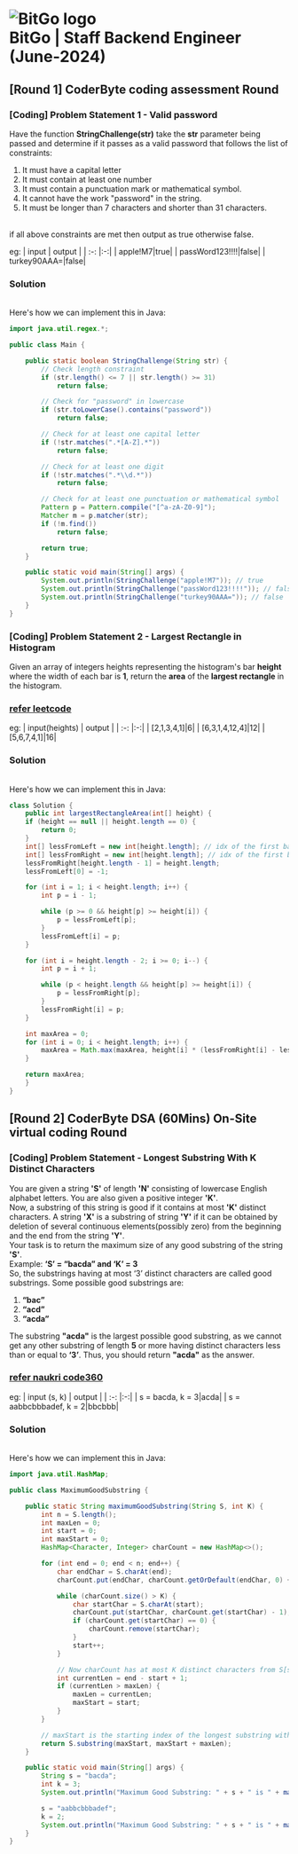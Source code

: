 # ![BitGo logo](https://logowik.com/content/uploads/images/bitgo4658.jpg) <br>BitGo | Staff Backend Engineer (June-2024)

## [Round 1] CoderByte coding assessment Round
### [Coding] Problem Statement 1 - Valid password

Have the function **StringChallenge(str)** take the **str** parameter being passed and determine if it passes as a valid password that follows the list of constraints:
<br>
1. It must have a capital letter
2. It must contain at least one number
3. It must contain a punctuation mark or mathematical symbol.
4. It cannot have the work "password" in the string.
5. It must be longer than 7 characters and shorter than 31 characters.
<br>
if all above constraints are met then output as true otherwise false.

eg:
| input |   output    |
| :-:   |:-:|
| apple!M7|true|
| passWord123!!!!|false|
| turkey90AAA=|false|

### Solution
<br>Here's how we can implement this in Java:

```java
import java.util.regex.*;

public class Main {

    public static boolean StringChallenge(String str) {
        // Check length constraint
        if (str.length() <= 7 || str.length() >= 31)
            return false;

        // Check for "password" in lowercase
        if (str.toLowerCase().contains("password"))
            return false;

        // Check for at least one capital letter
        if (!str.matches(".*[A-Z].*"))
            return false;

        // Check for at least one digit
        if (!str.matches(".*\\d.*"))
            return false;

        // Check for at least one punctuation or mathematical symbol
        Pattern p = Pattern.compile("[^a-zA-Z0-9]");
        Matcher m = p.matcher(str);
        if (!m.find())
            return false;

        return true;
    }

    public static void main(String[] args) {
        System.out.println(StringChallenge("apple!M7")); // true
        System.out.println(StringChallenge("passWord123!!!!")); // false
        System.out.println(StringChallenge("turkey90AAA=")); // false
    }
}
```

### [Coding] Problem Statement 2 - Largest Rectangle in Histogram

Given an array of integers heights representing the histogram's bar **height** where the width of each bar is **1**, return the **area** of the **largest rectangle** in the histogram.
### [refer leetcode](https://leetcode.com/problems/largest-rectangle-in-histogram/description)
eg:
| input(heights) |   output    |
| :-:   |:-:|
| [2,1,3,4,1]|6|
| [6,3,1,4,12,4]|12|
| [5,6,7,4,1]|16|

### Solution
<br>Here's how we can implement this in Java:

```java
class Solution {
    public int largestRectangleArea(int[] height) {
    if (height == null || height.length == 0) {
        return 0;
    }
    int[] lessFromLeft = new int[height.length]; // idx of the first bar the left that is lower than current
    int[] lessFromRight = new int[height.length]; // idx of the first bar the right that is lower than current
    lessFromRight[height.length - 1] = height.length;
    lessFromLeft[0] = -1;

    for (int i = 1; i < height.length; i++) {
        int p = i - 1;

        while (p >= 0 && height[p] >= height[i]) {
            p = lessFromLeft[p];
        }
        lessFromLeft[i] = p;
    }

    for (int i = height.length - 2; i >= 0; i--) {
        int p = i + 1;

        while (p < height.length && height[p] >= height[i]) {
            p = lessFromRight[p];
        }
        lessFromRight[i] = p;
    }

    int maxArea = 0;
    for (int i = 0; i < height.length; i++) {
        maxArea = Math.max(maxArea, height[i] * (lessFromRight[i] - lessFromLeft[i] - 1));
    }

    return maxArea;
    }
}
```


## [Round 2] CoderByte DSA (60Mins) On-Site virtual coding Round
### [Coding] Problem Statement - Longest Substring With K Distinct Characters

You are given a string **'S'** of length **'N'** consisting of lowercase English alphabet letters. You are also given a positive integer **'K'**.
<br>
Now, a substring of this string is good if it contains at most **'K'** distinct characters. A string **'X'** is a substring of string **'Y'** if it can be obtained by deletion of several continuous elements(possibly zero) from the beginning and the end from the string **'Y'**.
<br>
Your task is to return the maximum size of any good substring of the string **'S'**.
<br>
Example:
**‘S’ = “bacda” and ‘K’ = 3**
<br>
So, the substrings having at most ‘3’ distinct characters are called good substrings. Some possible good substrings are:
1. **“bac”**
2. **“acd”**
3. **“acda”**

The substring **"acda"** is the largest possible good substring, as we cannot get any other substring of length **5** or more having distinct characters less than or equal to **‘3’**. Thus, you should return **"acda"** as the answer.
<br>

### [refer naukri code360](https://www.naukri.com/code360/problems/longest-sub-string-with-k-distinct-characters_920521)

eg:
| input (s, k) |   output    |
| :-:   |:-:|
| s = bacda, k = 3|acda|
| s = aabbcbbbadef, k = 2|bbcbbb|

### Solution
<br>Here's how we can implement this in Java:

```java
import java.util.HashMap;

public class MaximumGoodSubstring {

    public static String maximumGoodSubstring(String S, int K) {
        int n = S.length();
        int maxLen = 0;
        int start = 0;
        int maxStart = 0;
        HashMap<Character, Integer> charCount = new HashMap<>();

        for (int end = 0; end < n; end++) {
            char endChar = S.charAt(end);
            charCount.put(endChar, charCount.getOrDefault(endChar, 0) + 1);

            while (charCount.size() > K) {
                char startChar = S.charAt(start);
                charCount.put(startChar, charCount.get(startChar) - 1);
                if (charCount.get(startChar) == 0) {
                    charCount.remove(startChar);
                }
                start++;
            }

            // Now charCount has at most K distinct characters from S[start...end]
            int currentLen = end - start + 1;
            if (currentLen > maxLen) {
                maxLen = currentLen;
                maxStart = start;
            }
        }

        // maxStart is the starting index of the longest substring with at most K distinct characters
        return S.substring(maxStart, maxStart + maxLen);
    }

    public static void main(String[] args) {
        String s = "bacda";
        int k = 3;
        System.out.println("Maximum Good Substring: " + s + " is " + maximumGoodSubstring(s, k)); // Output: acda

        s = "aabbcbbbadef";
        k = 2;
        System.out.println("Maximum Good Substring: " + s + " is " + maximumGoodSubstring(s, k)); // Output: bbcbbb
    }
}
```

